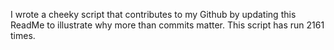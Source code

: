 I wrote a cheeky script that contributes to my Github by updating this ReadMe to illustrate why more than commits matter. This script has run 2161 times.